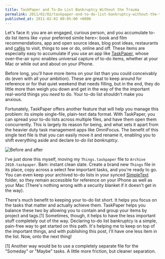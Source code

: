 ```yaml
---
title: TaskPaper and To-Do List Bankruptcy Without the Trauma
permalink: 2011/02/02/taskpaper-and-to-do-list-bankruptcy-without-the-trauma
published_at: 2011-02-02 00:05:00 +0000
---
```


Let's face it: you are an engaged, curious person, and you accumulate to-do list items like \<your preferred simile here\>: book and film recommendations, app and open source ideas, blog post ideas, restaurants and [cafés](http://decafsucks.com/) to visit, things to see or do, online and off. These items are especially easy to accumulate if you use an app like [TaskPaper](http://www.hogbaysoftware.com/products/taskpaper), whose over-the-air sync enables universal capture of to-do items, whether at your Mac or while out and about on your iPhone.

Before long, you'll have more items on your list than you could conceivably do (even with all your ambition). These are great to keep around for reference or for that quiet weekend that needs filling, but in the end, they do little more than weigh you down and get in the way of the the important real-world things you _need_ to do. Your to-do list shouldn't make you anxious.

Fortunately, TaskPaper offers another feature that will help you manage this problem: its simple single-file, plain-text data format. With TaskPaper, you can spread your to-do lists across multiple files, and have them open them concurrently. This is largely its reason for being, and what sets it apart from the heavier duty task management apps like OmniFocus. The benefit of this single text file is that you can easily move it and rename it, enabling you to shift everything aside and declare _to-do list bankruptcy_.

 ![Before and after](squarespace/images/ss/87d043dbcd63.png)

I've just done this myself, moving my `Things.taskpaper` file to `Archive 2010.taskpaper`. Bam: instant clean slate. Create a brand new `Things` file in its place, copy across a select few important tasks, and you're ready to go. You can even keep your archived to-do lists in your synced [SimpleText](http://www.hogbaysoftware.com/products/simpletext) folder, so they remain accessible for reference on your iPhone as well as your Mac (There's nothing wrong with a security blanket if it doesn't get in the way).

There's much benefit to keeping your to-do list short. It helps you focus on the tasks that matter and actually achieve them. TaskPaper helps you balance these two by allowing you to contain and group your items by project and tags.[1] Sometimes, though, it helps to have the less important stuff completely out of the way. Declaring to-do list bankruptcy is a simple, pain-free way to get started on this path. It's helping me to keep on top of the important things, and with publishing this post, I'll have one less item in the list. Now, onto the next thing!

[1] Another way would be to use a completely separate file for the "Someday" or "Maybe" tasks. A little more friction, but cleaner separation.


